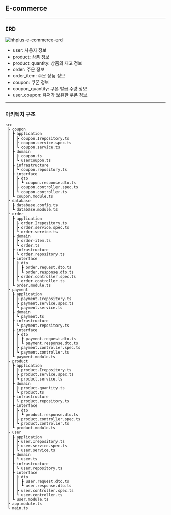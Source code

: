 ## E-commerce

---

### ERD
![hhplus-e-commerce-erd](https://github.com/user-attachments/assets/15942653-528e-4555-8aa2-d5a9973c2eec)

-   user: 사용자 정보
-   product: 상품 정보
-   product_quantity: 상품의 재고 정보
-   order: 주문 정보
-   order_item: 주문 상품 정보
-   coupon: 쿠폰 정보
-   coupon_quantity: 쿠폰 발급 수량 정보
-   user_coupon: 유저가 보유한 쿠폰 정보

---

### 아키텍처 구조

```
src
 ┣ coupon
 ┃ ┣ application
 ┃ ┃ ┣ coupon.Irepository.ts
 ┃ ┃ ┣ coupon.service.spec.ts
 ┃ ┃ ┗ coupon.service.ts
 ┃ ┣ domain
 ┃ ┃ ┣ coupon.ts
 ┃ ┃ ┗ userCoupon.ts
 ┃ ┣ infrastructure
 ┃ ┃ ┗ coupon.repository.ts
 ┃ ┣ interface
 ┃ ┃ ┣ dto
 ┃ ┃ ┃ ┗ coupon.response.dto.ts
 ┃ ┃ ┣ coupon.controller.spec.ts
 ┃ ┃ ┗ coupon.controller.ts
 ┃ ┗ coupon.module.ts
 ┣ database
 ┃ ┣ database.config.ts
 ┃ ┗ database.module.ts
 ┣ order
 ┃ ┣ application
 ┃ ┃ ┣ order.Irepository.ts
 ┃ ┃ ┣ order.service.spec.ts
 ┃ ┃ ┗ order.service.ts
 ┃ ┣ domain
 ┃ ┃ ┣ order-item.ts
 ┃ ┃ ┗ order.ts
 ┃ ┣ infrastructure
 ┃ ┃ ┗ order.repository.ts
 ┃ ┣ interface
 ┃ ┃ ┣ dto
 ┃ ┃ ┃ ┣ order.request.dto.ts
 ┃ ┃ ┃ ┗ order.response.dto.ts
 ┃ ┃ ┣ order.controller.spec.ts
 ┃ ┃ ┗ order.controller.ts
 ┃ ┗ order.module.ts
 ┣ payment
 ┃ ┣ application
 ┃ ┃ ┣ payment.Irepository.ts
 ┃ ┃ ┣ payment.service.spec.ts
 ┃ ┃ ┗ payment.service.ts
 ┃ ┣ domain
 ┃ ┃ ┗ payment.ts
 ┃ ┣ infrastructure
 ┃ ┃ ┗ payment.repository.ts
 ┃ ┣ interface
 ┃ ┃ ┣ dto
 ┃ ┃ ┃ ┣ payment.request.dto.ts
 ┃ ┃ ┃ ┗ payment.response.dto.ts
 ┃ ┃ ┣ payment.controller.spec.ts
 ┃ ┃ ┗ payment.controller.ts
 ┃ ┗ payment.module.ts
 ┣ product
 ┃ ┣ application
 ┃ ┃ ┣ product.Irepository.ts
 ┃ ┃ ┣ product.service.spec.ts
 ┃ ┃ ┗ product.service.ts
 ┃ ┣ domain
 ┃ ┃ ┣ product-quantity.ts
 ┃ ┃ ┗ product.ts
 ┃ ┣ infrastructure
 ┃ ┃ ┗ product.repository.ts
 ┃ ┣ interface
 ┃ ┃ ┣ dto
 ┃ ┃ ┃ ┗ product.response.dto.ts
 ┃ ┃ ┣ product.controller.spec.ts
 ┃ ┃ ┗ product.controller.ts
 ┃ ┗ product.module.ts
 ┣ user
 ┃ ┣ application
 ┃ ┃ ┣ user.Irepository.ts
 ┃ ┃ ┣ user.service.spec.ts
 ┃ ┃ ┗ user.service.ts
 ┃ ┣ domain
 ┃ ┃ ┗ user.ts
 ┃ ┣ infrastructure
 ┃ ┃ ┗ user.repository.ts
 ┃ ┣ interface
 ┃ ┃ ┣ dto
 ┃ ┃ ┃ ┣ user.request.dto.ts
 ┃ ┃ ┃ ┗ user.response.dto.ts
 ┃ ┃ ┣ user.controller.spec.ts
 ┃ ┃ ┗ user.controller.ts
 ┃ ┗ user.module.ts
 ┣ app.module.ts
 ┗ main.ts
```
